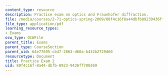 ```yaml
---
content_type: resource
description: Practice exam on optics and Fraunhofer diffraction.
file: /media/courses/2-71-optics-spring-2009/80f4c16f8a44dbfb89239436ff700369_MIT2_71S09_practice2.pdf
file_type: application/pdf
learning_resource_types:
- Exams
ocw_type: OCWFile
parent_title: Exams
parent_type: CourseSection
parent_uid: 64e77695-cb47-2863-d60a-b432b2729d60
resourcetype: Document
title: Practice Exam 2
uid: 80f4c16f-8a44-dbfb-8923-9436ff700369
---
```

